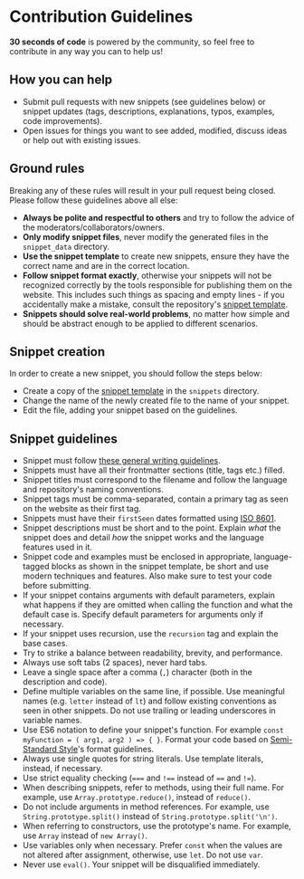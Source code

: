 # Contribution Guidelines

**30 seconds of code** is powered by the community, so feel free to contribute in any way you can to help us!

## How you can help

- Submit pull requests with new snippets (see guidelines below) or snippet updates (tags, descriptions, explanations, typos, examples, code improvements).
- Open issues for things you want to see added, modified, discuss ideas or help out with existing issues.

## Ground rules

Breaking any of these rules will result in your pull request being closed. Please follow these guidelines above all else:

- **Always be polite and respectful to others** and try to follow the advice of the moderators/collaborators/owners.
- **Only modify snippet files**, never modify the generated files in the `snippet_data` directory.
- **Use the snippet template** to create new snippets, ensure they have the correct name and are in the correct location.
- **Follow snippet format exactly**, otherwise your snippets will not be recognized correctly by the tools responsible for publishing them on the website. This includes such things as spacing and empty lines - if you accidentally make a mistake, consult the repository's [snippet template](snippet-template.md).
- **Snippets should solve real-world problems**, no matter how simple and should be abstract enough to be applied to different scenarios.

## Snippet creation

In order to create a new snippet, you should follow the steps below:

- Create a copy of the [snippet template](snippet-template.md) in the `snippets` directory.
- Change the name of the newly created file to the name of your snippet.
- Edit the file, adding your snippet based on the guidelines.

## Snippet guidelines

- Snippet must follow [these general writing guidelines](https://github.com/30-seconds/brand-and-design/blob/master/writing-guidelines.md).
- Snippets must have all their frontmatter sections (title, tags etc.) filled.
- Snippet titles must correspond to the filename and follow the language and repository's naming conventions.
- Snippet tags must be comma-separated, contain a primary tag as seen on the website as their first tag.
- Snippets must have their `firstSeen` dates formatted using [ISO 8601](https://en.wikipedia.org/wiki/ISO_8601).
- Snippet descriptions must be short and to the point. Explain *what* the snippet does and detail *how* the snippet works and the language features used in it.
- Snippet code and examples must be enclosed in appropriate, language-tagged blocks as shown in the snippet template, be short and use modern techniques and features. Also make sure to test your code before submitting.
- If your snippet contains arguments with default parameters, explain what happens if they are omitted when calling the function and what the default case is. Specify default parameters for arguments only if necessary.
- If your snippet uses recursion, use the `recursion` tag and explain the base cases.
- Try to strike a balance between readability, brevity, and performance.
- Always use soft tabs (2 spaces), never hard tabs.
- Leave a single space after a comma (`,`) character (both in the description and code).
- Define multiple variables on the same line, if possible. Use meaningful names (e.g. `letter` instead of `lt`) and follow existing conventions as seen in other snippets. Do not use trailing or leading underscores in variable names.
- Use ES6 notation to define your snippet's function. For example `const myFunction = ( arg1, arg2 ) => { }`. Format your code based on [Semi-Standard Style](https://github.com/Flet/semistandard)'s format guidelines.
- Always use single quotes for string literals. Use template literals, instead, if necessary.
- Use strict equality checking (`===` and `!==` instead of `==` and `!=`).
- When describing snippets, refer to methods, using their full name. For example, use `Array.prototype.reduce()`, instead of `reduce()`.
- Do not include arguments in method references. For example, use `String.prototype.split()` instead of `String.prototype.split('\n')`.
- When referring to constructors, use the prototype's name. For example, use `Array` instead of `new Array()`.
- Use variables only when necessary. Prefer `const` when the values are not altered after assignment, otherwise, use `let`. Do not use `var`.
- Never use `eval()`. Your snippet will be disqualified immediately.
